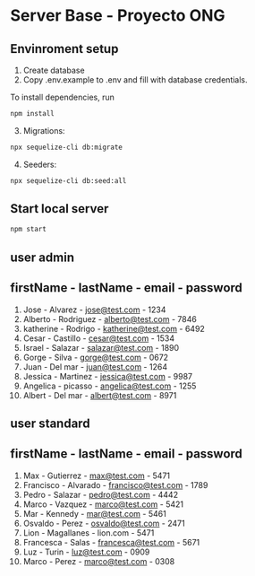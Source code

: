 # Server Base - Proyecto ONG


## Envinroment setup

1) Create database
2) Copy .env.example to .env and fill with database credentials.

To install dependencies, run
``` bash
npm install
```

3) Migrations:
``` bash
npx sequelize-cli db:migrate
```

4) Seeders:
``` bash
npx sequelize-cli db:seed:all
```

## Start local server

``` bash
npm start
```
## user admin

## firstName  - lastName  - email              - password
01) Jose      - Alvarez   - jose@test.com      - 1234
02) Alberto   - Rodriguez - alberto@test.com   - 7846
03) katherine - Rodrigo   - katherine@test.com - 6492
04) Cesar     - Castillo  - cesar@test.com     - 1534
05) Israel    - Salazar   - salazar@test.com   - 1890
06) Gorge     - Silva     - gorge@test.com     - 0672
08) Juan      - Del mar   - juan@test.com      - 1264
08) Jessica   - Martinez  - jessica@test.com   - 9987
09) Angelica  - picasso   - angelica@test.com  - 1255
10) Albert    - Del mar   - albert@test.com    - 8971

## user standard

## firstName  - lastName   - email              - password
01) Max       - Gutierrez  - max@test.com       - 5471
02) Francisco - Alvarado   - francisco@test.com - 1789
03) Pedro     - Salazar    - pedro@test.com     - 4442
04) Marco     - Vazquez    - marco@test.com     - 5421
05) Mar       - Kennedy    - mar@test.com       - 5461
06) Osvaldo   - Perez      - osvaldo@test.com   - 2471
07) Lion      - Magallanes - lion.com           - 5471
08) Francesca - Salas      - francesca@test.com - 5671
09) Luz       - Turin      - luz@test.com       - 0909
10) Marco     - Perez      - marco@test.com     - 0308